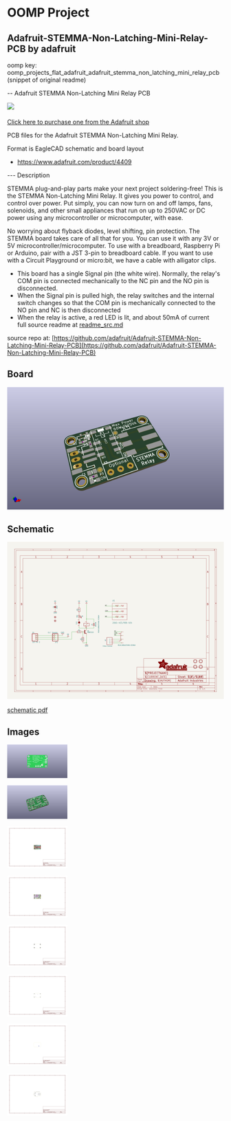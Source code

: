 # OOMP Project  
## Adafruit-STEMMA-Non-Latching-Mini-Relay-PCB  by adafruit  
  
oomp key: oomp_projects_flat_adafruit_adafruit_stemma_non_latching_mini_relay_pcb  
(snippet of original readme)  
  
-- Adafruit STEMMA Non-Latching Mini Relay PCB  
  
<a href="http://www.adafruit.com/products/4409"><img src="assets/4409.jpg?raw=true" width="500px"><br/>  
Click here to purchase one from the Adafruit shop</a>  
  
PCB files for the Adafruit STEMMA Non-Latching Mini Relay.   
  
Format is EagleCAD schematic and board layout  
* https://www.adafruit.com/product/4409  
  
--- Description  
  
STEMMA plug-and-play parts make your next project soldering-free! This is the STEMMA Non-Latching Mini Relay. It gives you power to control, and control over power. Put simply, you can now turn on and off lamps, fans, solenoids, and other small appliances that run on up to 250VAC or DC power using any microcontroller or microcomputer, with ease.  
  
No worrying about flyback diodes, level shifting, pin protection. The STEMMA board takes care of all that for you. You can use it with any 3V or 5V microcontroller/microcomputer.  To use with a breadboard, Raspberry Pi or Arduino, pair with a JST 3-pin to breadboard cable. If you want to use with a Circuit Playground or micro:bit, we have a cable with alligator clips.  
  
* This  board has a single Signal pin (the white wire). Normally, the relay's COM pin is connected mechanically to the NC pin and the NO pin is disconnected.  
* When the Signal pin is pulled high, the relay switches and the internal switch changes so that the COM pin is mechanically connected to the NO pin and NC is then disconnected  
* When the relay is active, a red LED is lit, and about 50mA of current   
  full source readme at [readme_src.md](readme_src.md)  
  
source repo at: [https://github.com/adafruit/Adafruit-STEMMA-Non-Latching-Mini-Relay-PCB](https://github.com/adafruit/Adafruit-STEMMA-Non-Latching-Mini-Relay-PCB)  
## Board  
  
[![working_3d.png](working_3d_600.png)](working_3d.png)  
## Schematic  
  
[![working_schematic.png](working_schematic_600.png)](working_schematic.png)  
  
[schematic pdf](working_schematic.pdf)  
## Images  
  
[![working_3D_bottom.png](working_3D_bottom_140.png)](working_3D_bottom.png)  
  
[![working_3D_top.png](working_3D_top_140.png)](working_3D_top.png)  
  
[![working_assembly_page_01.png](working_assembly_page_01_140.png)](working_assembly_page_01.png)  
  
[![working_assembly_page_02.png](working_assembly_page_02_140.png)](working_assembly_page_02.png)  
  
[![working_assembly_page_03.png](working_assembly_page_03_140.png)](working_assembly_page_03.png)  
  
[![working_assembly_page_04.png](working_assembly_page_04_140.png)](working_assembly_page_04.png)  
  
[![working_assembly_page_05.png](working_assembly_page_05_140.png)](working_assembly_page_05.png)  
  
[![working_assembly_page_06.png](working_assembly_page_06_140.png)](working_assembly_page_06.png)  
